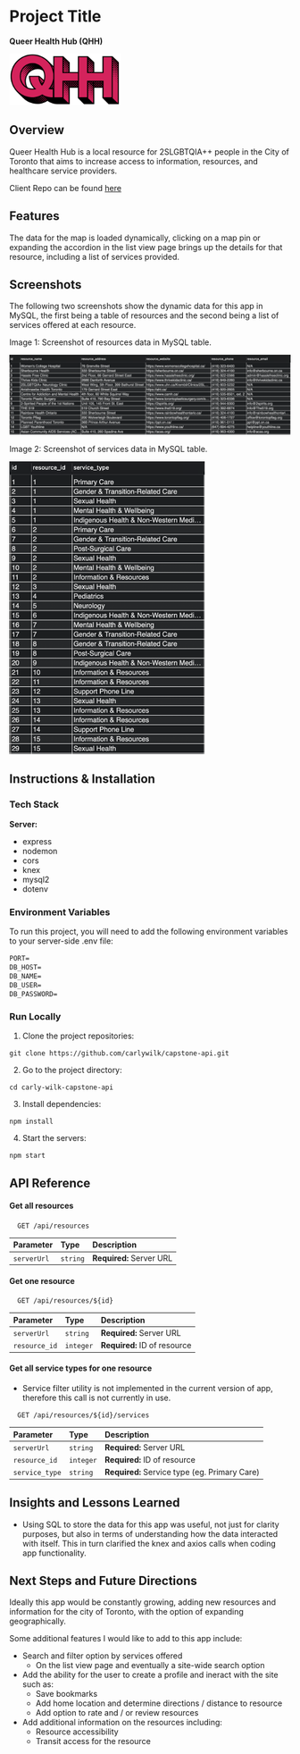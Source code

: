 # Project Title
**Queer Health Hub (QHH)**


<img src="./assets/logo/qhh-logo.svg" width="200">



## Overview
Queer Health Hub is a local resource for 2SLGBTQIA++ people in the City of Toronto that aims to increase access to information, resources, and healthcare service providers.


Client Repo can be found [here](https://github.com/carlywilk/capstone.git)



## Features
The data for the map is loaded dynamically, clicking on a map pin or expanding the accordion in the list view page brings up the details for that resource, including a list of services provided.


## Screenshots
The following two screenshots show the dynamic data for this app in MySQL, the first being a table of resources and the second being a list of services offered at each resource. 

Image 1: Screenshot of resources data in MySQL table.

<img src="./assets/images/resources-mysql-table.png" width="850">


Image 2: Screenshot of services data in MySQL table.

<img src="./assets/images/services-mysql-table.png" width="350">



## Instructions & Installation


### Tech Stack
**Server:**
- express
- nodemon
- cors
- knex
- mysql2
- dotenv


### Environment Variables
To run this project, you will need to add the following environment variables to your server-side .env file:
```
PORT=
DB_HOST=
DB_NAME=
DB_USER=
DB_PASSWORD=
```


### Run Locally 
1. Clone the project repositories:
```
git clone https://github.com/carlywilk/capstone-api.git
```

2. Go to the project directory:
```
cd carly-wilk-capstone-api
```

3. Install dependencies:
```
npm install
```

4. Start the servers:
```
npm start
```



## API Reference
#### Get all resources
```
  GET /api/resources
```
| Parameter   | Type     | Description                |
| :---------- | :------- | :------------------------- |
| `serverUrl` | `string` | **Required:** Server URL   |

#### Get one resource
```
  GET /api/resources/${id}
```
| Parameter       | Type      | Description                       |
| :-------------- | :-------- | :-------------------------------- |
| `serverUrl`     | `string`  | **Required:** Server URL          |
| `resource_id`   | `integer` | **Required:** ID of resource      |

#### Get all service types for one resource
- Service filter utility is not implemented in the current version of app, therefore this call is not currently in use. 
```
  GET /api/resources/${id}/services
```
| Parameter        | Type      | Description                                   |
| :--------------- | :-------- | :-------------------------------------------- |
| `serverUrl`      | `string`  | **Required:** Server URL                      |
| `resource_id`    | `integer` | **Required:** ID of resource                  |
| `service_type`   | `string`  | **Required:** Service type (eg. Primary Care) |



## Insights and Lessons Learned
- Using SQL to store the data for this app was useful, not just for clarity purposes, but also in terms of understanding how the data interacted with itself. This in turn clarified the knex and axios calls when coding app functionality. 



## Next Steps and Future Directions
Ideally this app would be constantly growing, adding new resources and information for the city of Toronto, with the option of expanding geographically.

Some additional features I would like to add to this app include: 
- Search and filter option by services offered
  - On the list view page and eventually a site-wide search option
- Add the ability for the user to create a profile and ineract with the site such as:
  - Save bookmarks
  - Add home location and determine directions / distance to resource
  - Add option to rate and / or review resources
- Add additional information on the resources including:
  - Resource accessibility
  - Transit access for the resource
